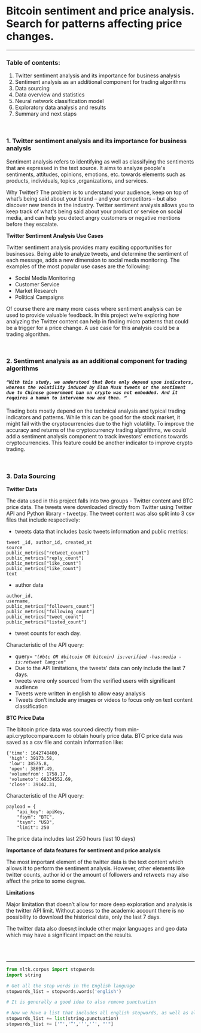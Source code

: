 # Bitcoin sentiment and price analysis. Search for patterns affecting price changes. 

---
### Table of contents:
1. Twitter sentiment analysis and its importance for business analysis
2.  Sentiment analysis as an additional component for trading algorithms
3. Data sourcing
4. Data overview and statistics
5. Neural network classification model
6. Exploratory data analysis and results
7. Summary and next staps


<br />

### 1. Twitter sentiment analysis and its importance for business analysis
 
Sentiment analysis refers to identifying as well as classifying the sentiments that are expressed in the text source. It aims to analyze people's sentiments, attitudes, opinions, emotions, etc. towards elements such as products, individuals, topics ,organizations, and services.


Why Twitter? The problem is to understand your audience, keep on top of what’s being said about your brand – and your competitors – but also discover new trends in the industry. Twitter sentiment analysis allows you to keep track of what's being said about your product or service on social media, and can help you detect angry customers or negative mentions before they escalate.

**Twitter Sentiment Analysis Use Cases**

Twitter sentiment analysis provides many exciting opportunities for businesses. Being able to analyze tweets, and determine the sentiment of each message, adds a new dimension to social media monitoring. The examples of the most popular use cases are the following:

- Social Media Monitoring
- Customer Service
- Market Research
- Political Campaigns

Of course there are many more cases where sentiment analysis can be used to provide valuable feedback. In this project we’re exploring how analyzing the Twitter content can help in finding micro patterns that could be a trigger for a price change. A use case for this analysis could be a trading algorithm.

<br />

### 2. Sentiment analysis as an additional component for trading algorithms

#### *`“With this study, we understood that Bots only depend upon indicators, whereas the volatility induced by Elon Musk tweets or the sentiment due to Chinese government ban on crypto was not embedded. And it requires a human to intervene now and then. “`*


Trading bots mostly depend on the technical analysis and typical trading indicators and patterns. While this can be good for the stock market, it might fail with the cryptocurrencies due to the high volatility.
To improve the accuracy and returns of the cryptocurrency trading algorithms, we could add a sentiment analysis component to track investors’ emotions towards cryptocurrencies. This feature could be another indicator to improve crypto trading. 

<br />

### 3. Data Sourcing

**Twitter Data**

The data used in this project falls into two groups - Twitter content and BTC price data.
The tweets were downloaded directly from Twitter using Twitter API and Python library - tweetpy. The tweet content was also split into 3 csv files that include respectively: 

- tweets data that includes basic tweets information and public metrics:

```
tweet _id, author_id, created_at 
source
public_metrics["retweet_count"]
public_metrics["reply_count"] 
public_metrics["like_count"] 
public_metrics["like_count"]
text
```

- author data

```
author_id, 
username, 
public_metrics["followers_count"]
public_metrics["following_count"]
public_metrics["tweet_count"]
public_metrics["listed_count"]
```
- tweet counts for each day. 

Characteristic of the API query:
- query= *```"(#btc OR #bitcoin OR bitcoin) is:verified -has:media -is:retweet lang:en"```*
- Due to the API limitations, the tweets’ data can only include the last 7 days. 
- tweets were only sourced from the verified users with significant audience
- Tweets were written in english to allow easy analysis
- Tweets don’t include any images or videos to focus only on text content classification

**BTC Price Data**

The bitcoin price data was sourced directly from min-api.cryptocompare.com to obtain hourly price data. 
BTC price data was saved as a csv file and contain information like:

```
{'time': 1642748400,
 'high': 39173.58,
 'low': 38575.8,
 'open': 38697.49,
 'volumefrom': 1758.17,
 'volumeto': 68334552.69,
 'close': 39142.31,
```

Characteristic of the API query:
```
payload = {
    "api_key": apiKey,
    "fsym": "BTC",
    "tsym": "USD",
    "limit": 250
```

The price data includes last 250 hours (last 10 days)


**Importance of data features for sentiment and price analysis**

The most important element of the twitter data is the text content which allows it to perform the sentiment analysis. However, other elements like twitter counts, author id or the amount of followers and retweets may also affect the price to some degree. 

**Limitations**

Major limitation that doesn’t allow for more deep exploration and analysis is the twitter API limit. Without access to the academic account there is no possibility to download the historical data, only the last 7 days. 

The twitter data also doesn;t include other major languages and geo data which may have a significant impact on the results. 


<br />
<br />


---


```python
from nltk.corpus import stopwords
import string

# Get all the stop words in the English language
stopwords_list = stopwords.words('english')

# It is generally a good idea to also remove punctuation

# Now we have a list that includes all english stopwords, as well as all punctuation
stopwords_list += list(string.punctuation)
stopwords_list += ['“','”','‘','’', "'"]
```
